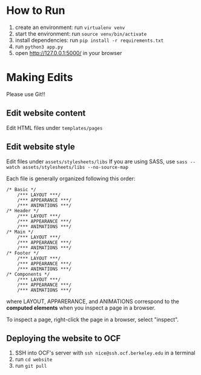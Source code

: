 # How to Run

1. create an environment: run `virtualenv venv`
2. start the environment: run `source venv/bin/activate`
3. install dependencies: run `pip install -r requirements.txt`
4. run `python3 app.py`
5. open http://127.0.0.1:5000/ in your browser

# Making Edits

Please use Git!!

## Edit website content

Edit HTML files under `templates/pages`

## Edit website style

Edit files under `assets/stylesheets/libs`
If you are using SASS, use `sass --watch assets/stylesheets/libs --no-source-map`

Each file is generally organized following this order:

```
/* Basic */
    /*** LAYOUT ***/
    /*** APPEARANCE ***/
    /*** ANIMATIONS ***/
/* Header */
    /*** LAYOUT ***/
    /*** APPEARANCE ***/
    /*** ANIMATIONS ***/
/* Main */
    /*** LAYOUT ***/
    /*** APPEARANCE ***/
    /*** ANIMATIONS ***/
/* Footer */
    /*** LAYOUT ***/
    /*** APPEARANCE ***/
    /*** ANIMATIONS ***/
/* Components */
    /*** LAYOUT ***/
    /*** APPEARANCE ***/
    /*** ANIMATIONS ***/
```

where LAYOUT, APPARERANCE, and ANIMATIONS correspond to the **computed elements** when you inspect a page in a browser.

To inspect a page, right-click the page in a browser, select "inspect".

## Deploying the website to OCF

1. SSH into OCF's server with `ssh nice@ssh.ocf.berkeley.edu` in a terminal
2. run `cd website`
3. run `git pull`
